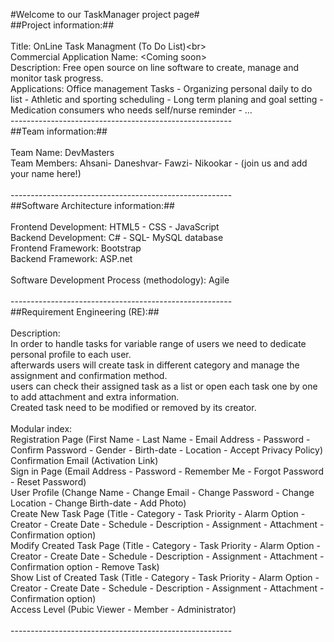 <!DOCTYPE html PUBLIC "-//W3C//DTD XHTML 1.0 Transitional//EN" "http://www.w3.org/TR/xhtml1/DTD/xhtml1-transitional.dtd">
<html xmlns="http://www.w3.org/1999/xhtml">

<head>
<meta content="text/html; charset=utf-8" http-equiv="Content-Type" />
<title>Untitled 1</title>
</head>

<body>

<p>#Welcome to our TaskManager project page#<br />
##Project information:##<br />
<br />
Title: OnLine Task Managment (To Do List)&lt;br&gt;<br />
Commercial Application Name: &lt;Coming soon&gt;<br />
Description: Free open source on line software to create, manage and monitor 
task progress.<br />
Applications: Office management Tasks - Organizing personal daily to do list - 
Athletic and sporting scheduling - Long term planing and goal setting - 
Medication consumers who needs self/nurse reminder - ...<br />
-------------------------------------------------------<br />
##Team information:##<br />
<br />
Team Name: DevMasters<br />
Team Members: Ahsani- Daneshvar- Fawzi- Nikookar - (join us and add your name 
here!)<br />
<br />
-------------------------------------------------------<br />
##Software Architecture information:##<br />
<br />
Frontend Development: HTML5 - CSS - JavaScript <br />
Backend Development: C# - SQL- MySQL database<br />
Frontend Framework: Bootstrap<br />
Backend Framework: ASP.net<br />
<br />
Software Development Process (methodology): Agile<br />
<br />
-------------------------------------------------------<br />
##Requirement Engineering (RE):##<br />
<br />
Description:<br />
In order to handle tasks for variable range of users we need to dedicate 
personal profile to each user.<br />
afterwards users will create task in different category and manage the 
assignment and confirmation method.<br />
users can check their assigned task as a list or open each task one by one to 
add attachment and extra information.<br />
Created task need to be modified or removed by its creator.<br />
<br />
Modular index:<br />
Registration Page (First Name - Last Name - Email Address - Password - Confirm 
Password - Gender - Birth-date - Location - Accept Privacy Policy)<br />
Confirmation Email (Activation Link)<br />
Sign in Page (Email Address - Password - Remember Me - Forgot Password - Reset 
Password)<br />
User Profile (Change Name - Change Email - Change Password - Change Location - 
Change Birth-date - Add Photo)<br />
Create New Task Page (Title - Category - Task Priority - Alarm Option - Creator 
- Create Date - Schedule - Description - Assignment - Attachment - Confirmation 
option)<br />
Modify Created Task Page (Title - Category - Task Priority - Alarm Option - 
Creator - Create Date - Schedule - Description - Assignment - Attachment - 
Confirmation option - Remove Task)<br />
Show List of Created Task (Title - Category - Task Priority - Alarm Option - 
Creator - Create Date - Schedule - Description - Assignment - Attachment - 
Confirmation option)<br />
Access Level (Pubic Viewer - Member - Administrator)<br />
<br />
-------------------------------------------------------<br />
</p>

</body>

</html>
